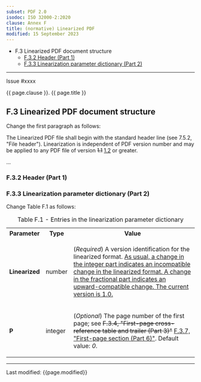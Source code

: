```yaml
---
subset: PDF 2.0
isodoc: ISO 32000-2:2020
clause: Annex F
title: (normative) Linearized PDF
modified: 15 September 2023
---
```


<ul class="noprint">
    <li>F.3 Linearized PDF document structure
     <ul>
      <li><a href="#HF.3.2">F.3.2 Header (Part 1)</a>
      </li>
      <li><a href="#HF.3.3">F.3.3 Linearization parameter dictionary (Part 2)</a>
      </li>
     </ul>
    </li>
</ul>
<hr>

<link rel="stylesheet" href="../assets/iso-style.css">
<div class="isostyle">
<div class="fixedpopup" id="issuelink">
    Issue #xxxx
</div>

<p class="fake-h1">{{ page.clause }}. {{ page.title }}</p>

<h2 id="HF.3">F.3 Linearized PDF document structure</h2>

<p class="location">Change the first paragraph as follows:</p>

<p>
The Linearized PDF file shall begin with the standard header line (see 7.5.2, "File header"). Linearization is independent of PDF version number and may be applied to any PDF file of version 
<del onMouseEnter="mouseEnter(this)" data-issue="331">1.1</del>
<ins onMouseEnter="mouseEnter(this)" data-issue="331">1.2</ins> 
or greater.
</p>

<p>...</p>


<h3 id="HF.3.2">F.3.2 Header (Part 1)</h3>

<h3 id="HF.3.3">F.3.3 Linearization parameter dictionary (Part 2)</h3>

<p class="location">Change Table F.1 as follows:</p>

<table>
  <caption id="TableF.1">Table F.1 - Entries in the linearization parameter dictionary</caption>
  <tr>
    <th>Parameter</th>
    <th>Type</th>
    <th>Value</th>
  </tr>
  <tr>
    <td><b>Linearized</b></td>
    <td>number</td>
    <td>
      <p>(<i>Required</i>) A version identification for the linearized format.
      <ins onMouseEnter="mouseEnter(this)" data-issue="153" data-iso="approved">As usual, a change in the integer part
      indicates an incompatible change in the linearized format. A change in the fractional part
      indicates an upward-compatible change. The current version is 1.0.</ins>
      </p>
    </td>
  </tr>
  <tr>
    <td><b>P</b></td>
    <td>integer</td>
    <td>
      <p>(<i>Optional</i>) The page number of the first page; see 
      <del onMouseEnter="mouseEnter(this)" data-issue="389">F.3.4, "First-page cross-reference table and trailer (Part 3)"</del>
      <ins onMouseEnter="mouseEnter(this)" data-issue="389">F.3.7, "First-page section (Part 6)"</ins>. Default value: <i>0</i>.
      </p>
    </td>
  </tr>
</table>

</div>

<hr>
<p class="footnote">Last modified: {{page.modified}}</p>
